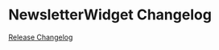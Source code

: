 # NewsletterWidget Changelog

[Release Changelog](https://github.com/spryker-shop/NewsletterWidget/releases)
